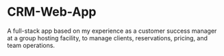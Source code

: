 # CRM-Web-App
A full-stack app based on my experience as a customer success manager at a group hosting facility, to manage clients, reservations, pricing, and team operations.
